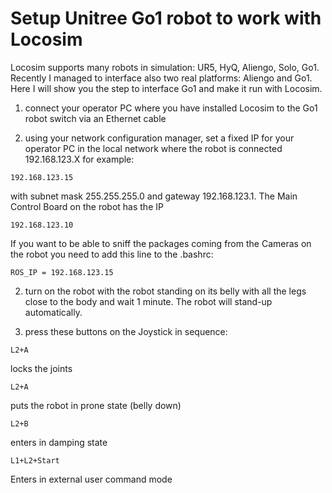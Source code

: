 # Setup Unitree Go1 robot to work with Locosim

Locosim supports many robots in simulation: UR5, HyQ, Aliengo, Solo, Go1. Recently I managed to interface also two real platforms: Aliengo and Go1. Here I will show you the step to interface Go1 and make it run with Locosim.

1) connect your operator PC where you have installed Locosim to the Go1 robot switch via an Ethernet cable 

1) using your network configuration manager, set a fixed IP for your operator PC in the local network where the robot is connected 192.168.123.X for example:

```
192.168.123.15
```

with subnet mask 255.255.255.0 and gateway 192.168.123.1. The Main Control Board on the robot has the IP		

```
192.168.123.10
```

If you want to be able to sniff the packages coming from the Cameras on the robot you need to add this line to the .bashrc:

```
ROS_IP = 192.168.123.15
```

2) turn on the robot with the robot standing on its belly with all the legs close to the body and wait 1 minute. The robot will stand-up automatically.

3) press these buttons on the Joystick in sequence:

```
L2+A
```

locks the joints

```
L2+A
```

puts the robot in prone state (belly down)

```
L2+B
```

enters in damping state

```
L1+L2+Start		
```

Enters in external user command mode